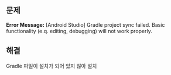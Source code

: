 ## 문제
**Error Message:** [Android Studio] Gradle project sync failed. Basic functionality (e.q. editing, debugging) will not work properly.

## 해결
Gradle 파일이 설치가 되어 있지 않아 설치
